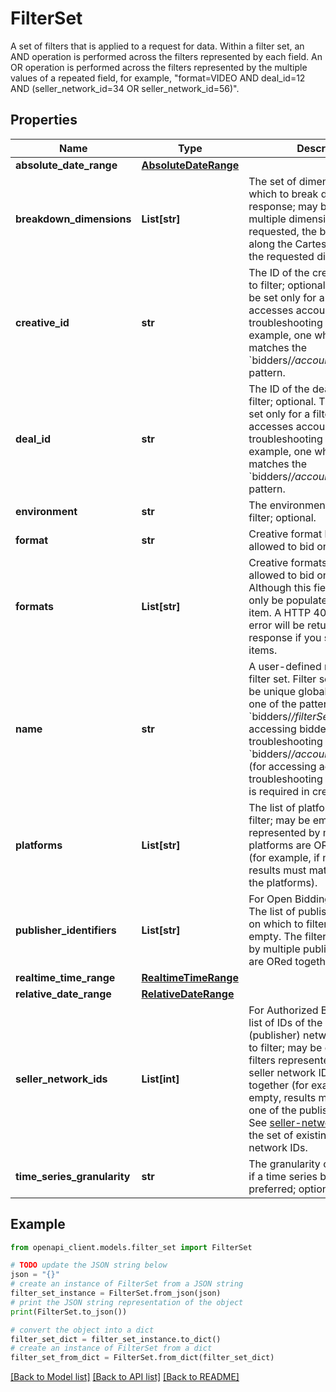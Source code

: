 # FilterSet

A set of filters that is applied to a request for data. Within a filter set, an AND operation is performed across the filters represented by each field. An OR operation is performed across the filters represented by the multiple values of a repeated field, for example, \"format=VIDEO AND deal_id=12 AND (seller_network_id=34 OR seller_network_id=56)\".

## Properties

Name | Type | Description | Notes
------------ | ------------- | ------------- | -------------
**absolute_date_range** | [**AbsoluteDateRange**](AbsoluteDateRange.md) |  | [optional] 
**breakdown_dimensions** | **List[str]** | The set of dimensions along which to break down the response; may be empty. If multiple dimensions are requested, the breakdown is along the Cartesian product of the requested dimensions. | [optional] 
**creative_id** | **str** | The ID of the creative on which to filter; optional. This field may be set only for a filter set that accesses account-level troubleshooting data, for example, one whose name matches the &#x60;bidders/*/accounts/*/filterSets/*&#x60; pattern. | [optional] 
**deal_id** | **str** | The ID of the deal on which to filter; optional. This field may be set only for a filter set that accesses account-level troubleshooting data, for example, one whose name matches the &#x60;bidders/*/accounts/*/filterSets/*&#x60; pattern. | [optional] 
**environment** | **str** | The environment on which to filter; optional. | [optional] 
**format** | **str** | Creative format bidded on or allowed to bid on, can be empty. | [optional] 
**formats** | **List[str]** | Creative formats bidded on or allowed to bid on, can be empty. Although this field is a list, it can only be populated with a single item. A HTTP 400 bad request error will be returned in the response if you specify multiple items. | [optional] 
**name** | **str** | A user-defined name of the filter set. Filter set names must be unique globally and match one of the patterns: - &#x60;bidders/*/filterSets/*&#x60; (for accessing bidder-level troubleshooting data) - &#x60;bidders/*/accounts/*/filterSets/*&#x60; (for accessing account-level troubleshooting data) This field is required in create operations. | [optional] 
**platforms** | **List[str]** | The list of platforms on which to filter; may be empty. The filters represented by multiple platforms are ORed together (for example, if non-empty, results must match any one of the platforms). | [optional] 
**publisher_identifiers** | **List[str]** | For Open Bidding partners only. The list of publisher identifiers on which to filter; may be empty. The filters represented by multiple publisher identifiers are ORed together. | [optional] 
**realtime_time_range** | [**RealtimeTimeRange**](RealtimeTimeRange.md) |  | [optional] 
**relative_date_range** | [**RelativeDateRange**](RelativeDateRange.md) |  | [optional] 
**seller_network_ids** | **List[int]** | For Authorized Buyers only. The list of IDs of the seller (publisher) networks on which to filter; may be empty. The filters represented by multiple seller network IDs are ORed together (for example, if non-empty, results must match any one of the publisher networks). See [seller-network-ids](https://developers.google.com/authorized-buyers/rtb/downloads/seller-network-ids) file for the set of existing seller network IDs. | [optional] 
**time_series_granularity** | **str** | The granularity of time intervals if a time series breakdown is preferred; optional. | [optional] 

## Example

```python
from openapi_client.models.filter_set import FilterSet

# TODO update the JSON string below
json = "{}"
# create an instance of FilterSet from a JSON string
filter_set_instance = FilterSet.from_json(json)
# print the JSON string representation of the object
print(FilterSet.to_json())

# convert the object into a dict
filter_set_dict = filter_set_instance.to_dict()
# create an instance of FilterSet from a dict
filter_set_from_dict = FilterSet.from_dict(filter_set_dict)
```
[[Back to Model list]](../README.md#documentation-for-models) [[Back to API list]](../README.md#documentation-for-api-endpoints) [[Back to README]](../README.md)


